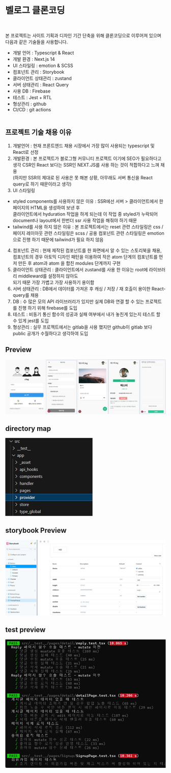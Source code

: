 # 벨로그 클론코딩

<br />

본 프로젝트는 사이트 기획과 디자인 기간 단축을 위해 클론코딩으로 이루어져 있으며 다음과 같은 기술들을 사용합니다.

- 개발 언어 : Typescript & React
- 개발 환경 : Next.js 14
- UI 스타일링 : emotion & SCSS
- 컴포넌트 관리 : Storybook
- 클라이언트 상태관리 : zustand
- 서버 상태관리 : React Query
- 사용 DB : Firebase
- 테스트 : Jest + RTL
- 형상관리 : github
- CI/CD : git actions
  <br />
  <br />

## 프로젝트 기술 채용 이유

1. 개발언어 : 현재 프론트엔드 채용 시장에서 가장 많이 사용되는 typescript 및 React로 선정<br />
2. 개발환경 : 본 프로젝트가 블로그형 커뮤니티 프로젝트 이기에 SEO가 필요하다고 생각 CSR인 React 보다는 SSR인 NEXT.JS를 사용 하는 것이 적합하다고 느껴 채용<br />
   (하지만 SSR의 제대로 된 사용은 못 해본 상황, 아무래도 서버 통신을 React query로 하기 때문이라고 생각)<br />
3. UI 스타일링

- styled components를 사용하지 않은 이유 : SSR에선 서버 > 클라이언트에서 한 페이지의 HTML을 생성하여 보낸 후 <br /> 클라이언트에서 hyduration 작업을 하게 되는데
  이 작업 중 styled가 누락되어 document나 layout에서 한번더 ssr 사용 작업을 해줘야 하기 때문<br/>
- tailwind를 사용 하지 않은 이유 : 본 프로젝트에서는 reset 관련 스타일링은 css / 페이지 레이아웃 관련 스타일링은 scss / 공용 컴포넌트 관련 스타일링은 emotion으로 진행 하기 때문에 tailwind가 필요 하지 않음
  <br />

4. 컴포넌트 관리 : 현재 제작된 컴포넌트를 한 화면에서 알 수 있는 스토리북을 채용, 컴포넌트의 경우 아토믹 디자인 패턴을 이용하여 작은 atom 단계의 컴포넌트를 먼저 만든 후 atom과 atom 을 합친 modules 단계까지 구현<br />
5. 클라이언트 상태관리 : 클라이언트에서 zustand를 사용 한 이유는 root에 라이브러리 middleward를 설정하지 않아도<br />되기 때문 가장 가볍고 가장 사용하기 용이함<br />
6. 서버 상태관리 : DB에서 데이터를 가져온 후 캐싱 / 저장 / 재 호출이 용이한 React-query를 채용<br />
7. DB : 수 많은 모의 API 라이브러리가 있지만 실제 DB와 연결 할 수 있는 프로젝트를 진행 하기 위해 firebase를 도입<br />
8. 테스트 : 비동기 통신 함수의 성공과 실패 여부에서 내가 놓친게 있는지 테스트 할 수 있게 jest를 도입<br />
9. 형상관리 : 실무 프로젝트에서는 gitlab을 사용 했지만 github이 gitlab 보다 public 공개가 수월하다고 생각하여 도입

## Preview

  <img src="./public/img/preview.jpg" alt="" />

## directory map

  <img src="./public/img/map.jpg" alt="" />

## storybook Preview

  <img src="./public/img/storybook.jpg" alt="" />

## test preview

  <img src="./public/img/jest.jpg" alt="" />
